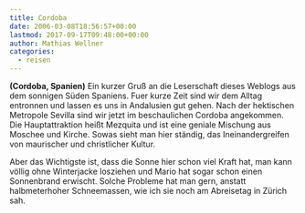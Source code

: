 ```yaml
---
title: Cordoba
date: 2006-03-08T18:56:57+00:00
lastmod: 2017-09-17T09:48:00+00:00
author: Mathias Wellner
categories:
  - reisen
---
```

**(Cordoba, Spanien)** Ein kurzer Gruß an die Leserschaft dieses Weblogs aus dem sonnigen Süden Spaniens. Fuer kurze Zeit sind wir dem Alltag entronnen und lassen es uns in Andalusien gut gehen. Nach der hektischen Metropole Sevilla sind wir jetzt im beschaulichen Cordoba angekommen. Die Hauptattraktion heißt Mezquita und ist eine geniale Mischung aus Moschee und Kirche. Sowas sieht man hier ständig, das Ineinandergreifen von maurischer und christlicher Kultur. 

<!--more-->

Aber das Wichtigste ist, dass die Sonne hier schon viel Kraft hat, man kann völlig ohne Winterjacke losziehen und Mario hat sogar schon einen Sonnenbrand erwischt. Solche Probleme hat man gern, anstatt halbmeterhoher Schneemassen, wie ich sie noch am Abreisetag in Zürich sah.